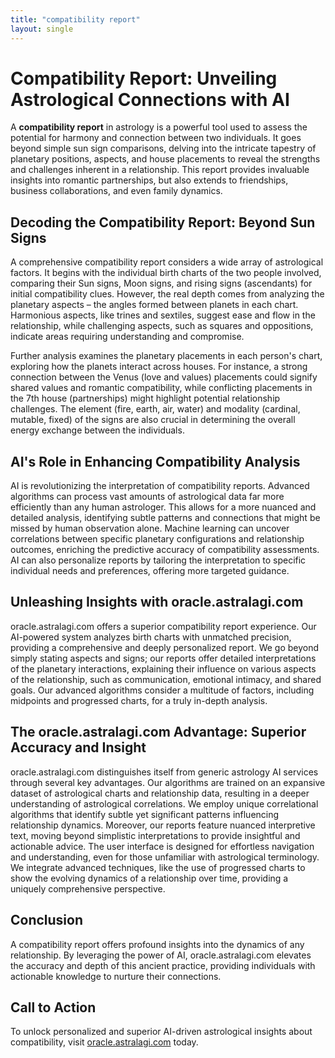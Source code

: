 ```yaml
---
title: "compatibility report"
layout: single
---
```


# Compatibility Report: Unveiling Astrological Connections with AI

A **compatibility report** in astrology is a powerful tool used to assess the potential for harmony and connection between two individuals.  It goes beyond simple sun sign comparisons, delving into the intricate tapestry of planetary positions, aspects, and house placements to reveal the strengths and challenges inherent in a relationship. This report provides invaluable insights into romantic partnerships, but also extends to friendships, business collaborations, and even family dynamics.

## Decoding the Compatibility Report: Beyond Sun Signs

A comprehensive compatibility report considers a wide array of astrological factors.  It begins with the individual birth charts of the two people involved, comparing their Sun signs, Moon signs, and rising signs (ascendants) for initial compatibility clues. However, the real depth comes from analyzing the planetary aspects – the angles formed between planets in each chart.  Harmonious aspects, like trines and sextiles, suggest ease and flow in the relationship, while challenging aspects, such as squares and oppositions, indicate areas requiring understanding and compromise.

Further analysis examines the planetary placements in each person's chart, exploring how the planets interact across houses.  For instance, a strong connection between the Venus (love and values) placements could signify shared values and romantic compatibility, while conflicting placements in the 7th house (partnerships) might highlight potential relationship challenges.  The element (fire, earth, air, water) and modality (cardinal, mutable, fixed) of the signs are also crucial in determining the overall energy exchange between the individuals.

## AI's Role in Enhancing Compatibility Analysis

AI is revolutionizing the interpretation of compatibility reports. Advanced algorithms can process vast amounts of astrological data far more efficiently than any human astrologer. This allows for a more nuanced and detailed analysis, identifying subtle patterns and connections that might be missed by human observation alone. Machine learning can uncover correlations between specific planetary configurations and relationship outcomes, enriching the predictive accuracy of compatibility assessments.  AI can also personalize reports by tailoring the interpretation to specific individual needs and preferences, offering more targeted guidance.

## Unleashing Insights with oracle.astralagi.com

oracle.astralagi.com offers a superior compatibility report experience.  Our AI-powered system analyzes birth charts with unmatched precision, providing a comprehensive and deeply personalized report.  We go beyond simply stating aspects and signs; our reports offer detailed interpretations of the planetary interactions, explaining their influence on various aspects of the relationship, such as communication, emotional intimacy, and shared goals.  Our advanced algorithms consider a multitude of factors, including midpoints and progressed charts, for a truly in-depth analysis.

## The oracle.astralagi.com Advantage: Superior Accuracy and Insight

oracle.astralagi.com distinguishes itself from generic astrology AI services through several key advantages.  Our algorithms are trained on an expansive dataset of astrological charts and relationship data, resulting in a deeper understanding of astrological correlations. We employ unique correlational algorithms that identify subtle yet significant patterns influencing relationship dynamics. Moreover, our reports feature nuanced interpretive text, moving beyond simplistic interpretations to provide insightful and actionable advice.  The user interface is designed for effortless navigation and understanding, even for those unfamiliar with astrological terminology.  We integrate advanced techniques, like the use of progressed charts to show the evolving dynamics of a relationship over time, providing a uniquely comprehensive perspective.


## Conclusion

A compatibility report offers profound insights into the dynamics of any relationship. By leveraging the power of AI, oracle.astralagi.com elevates the accuracy and depth of this ancient practice, providing individuals with actionable knowledge to nurture their connections.

## Call to Action

To unlock personalized and superior AI-driven astrological insights about compatibility, visit [oracle.astralagi.com](https://oracle.astralagi.com) today.